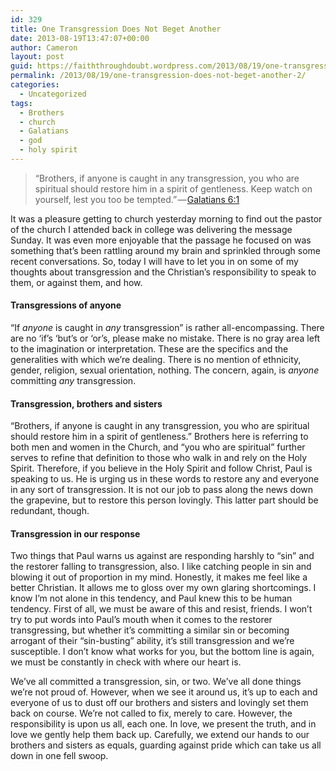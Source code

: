 ```yaml
---
id: 329
title: One Transgression Does Not Beget Another
date: 2013-08-19T13:47:07+00:00
author: Cameron
layout: post
guid: https://faiththroughdoubt.wordpress.com/2013/08/19/one-transgression-does-not-beget-another/
permalink: /2013/08/19/one-transgression-does-not-beget-another-2/
categories:
  - Uncategorized
tags:
  - Brothers
  - church
  - Galatians
  - god
  - holy spirit
---
```

> “Brothers, if anyone is caught in any transgression, you who are spiritual should restore him in a spirit of gentleness. Keep watch on yourself, lest you too be tempted.” — <a href="http://www.biblegateway.com/passage/?search=Galatians%206:1&version=ESV" target="_blank">Galatians 6:1</a> 

It was a pleasure getting to church yesterday morning to find out the pastor of the church I attended back in college was delivering the message Sunday. It was even more enjoyable that the passage he focused on was something that’s been rattling around my brain and sprinkled through some recent conversations. So, today I will have to let you in on some of my thoughts about transgression and the Christian’s responsibility to speak to them, or against them, and how.

#### Transgressions of anyone

“If _anyone_ is caught in _any_ transgression” is rather all-encompassing. There are no ‘if’s ‘but’s or ‘or’s, please make no mistake. There is no gray area left to the imagination or interpretation. These are the specifics and the generalities with which we’re dealing. There is no mention of ethnicity, gender, religion, sexual orientation, nothing. The concern, again, is _anyone_ committing _any_ transgression.

#### Transgression, brothers and sisters

“Brothers, if anyone is caught in any transgression, you who are spiritual should restore him in a spirit of gentleness.” Brothers here is referring to both men and women in the Church, and “you who are spiritual” further serves to refine that definition to those who walk in and rely on the Holy Spirit. Therefore, if you believe in the Holy Spirit and follow Christ, Paul is speaking to us. He is urging us in these words to restore any and everyone in any sort of transgression. It is not our job to pass along the news down the grapevine, but to restore this person lovingly. This latter part should be redundant, though.

#### Transgression in our response

Two things that Paul warns us against are responding harshly to “sin” and the restorer falling to transgression, also. I like catching people in sin and blowing it out of proportion in my mind. Honestly, it makes me feel like a better Christian. It allows me to gloss over my own glaring shortcomings. I know I’m not alone in this tendency, and Paul knew this to be human tendency. First of all, we must be aware of this and resist, friends. I won’t try to put words into Paul’s mouth when it comes to the restorer transgressing, but whether it’s committing a similar sin or becoming arrogant of their “sin-busting” ability, it’s still transgression and we’re susceptible. I don’t know what works for you, but the bottom line is again, we must be constantly in check with where our heart is.

We’ve all committed a transgression, sin, or two. We’ve all done things we’re not proud of. However, when we see it around us, it’s up to each and everyone of us to dust off our brothers and sisters and lovingly set them back on course. We’re not called to fix, merely to care. However, the responsibility is upon us all, each one. In love, we present the truth, and in love we gently help them back up. Carefully, we extend our hands to our brothers and sisters as equals, guarding against pride which can take us all down in one fell swoop.